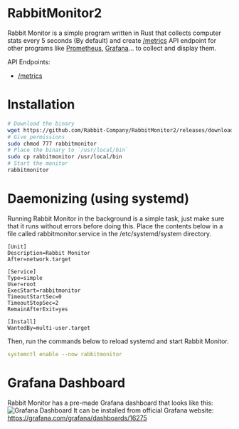 # RabbitMonitor2

Rabbit Monitor is a simple program written in Rust that collects computer stats every 5 seconds (By default) and create [/metrics](https://openmetrics.io/) API endpoint for other programs like [Prometheus](https://prometheus.io/), [Grafana](https://grafana.com/)... to collect and display them.

API Endpoints:
- [/metrics](https://openmetrics.io/)

# Installation

```bash
# Download the binary
wget https://github.com/Rabbit-Company/RabbitMonitor2/releases/download/v3.0.0/rabbitmonitor
# Give permissions
sudo chmod 777 rabbitmonitor
# Place the binary to `/usr/local/bin`
sudo cp rabbitmonitor /usr/local/bin
# Start the monitor
rabbitmonitor
```

# Daemonizing (using systemd)

Running Rabbit Monitor in the background is a simple task, just make sure that it runs without errors before doing this. Place the contents below in a file called rabbitmonitor.service in the /etc/systemd/system directory.

```service
[Unit]
Description=Rabbit Monitor 
After=network.target

[Service]
Type=simple
User=root
ExecStart=rabbitmonitor
TimeoutStartSec=0
TimeoutStopSec=2
RemainAfterExit=yes

[Install]
WantedBy=multi-user.target
```
Then, run the commands below to reload systemd and start Rabbit Monitor.
```yml
systemctl enable --now rabbitmonitor
```

# Grafana Dashboard
Rabbit Monitor has a pre-made Grafana dashboard that looks like this:
![Grafana Dashboard](https://user-images.githubusercontent.com/44822563/168747801-a4cfb30d-f214-4eff-9097-9530802761b6.png)
It can be installed from official Grafana website: https://grafana.com/grafana/dashboards/16275